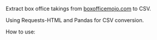 Extract box office takings from [boxofficemojo.com](https://www.boxofficemojo.com/year/world/) to CSV.

Using Requests-HTML and Pandas for CSV conversion.

How to use:
